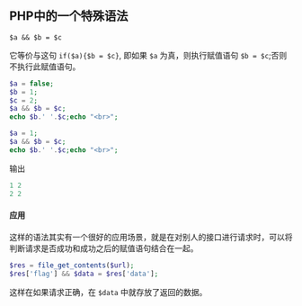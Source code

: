 ## PHP中的一个特殊语法

`$a && $b = $c`

它等价与这句 `if($a){$b = $c}`, 即如果 `$a` 为真，则执行赋值语句 `$b = $c`;否则不执行此赋值语句。

```php
$a = false;
$b = 1;
$c = 2;
$a && $b = $c;
echo $b.' '.$c;echo "<br>";

$a = 1;
$a && $b = $c;
echo $b.' '.$c;echo "<br>";
```

输出

```php
1 2 
2 2
```

#### 应用

这样的语法其实有一个很好的应用场景，就是在对别人的接口进行请求时，可以将判断请求是否成功和成功之后的赋值语句结合在一起。

```php
$res = file_get_contents($url);
$res['flag'] && $data = $res['data'];
```

这样在如果请求正确，在 `$data` 中就存放了返回的数据。